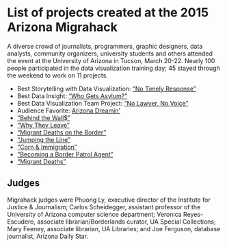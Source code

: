 # List of projects created at the 2015 Arizona Migrahack

A diverse crowd of journalists, programmers, graphic designers, data analysts, community organizers, university students and others attended the event at the University of Arizona in Tucson, March 20-22. Nearly 100 people participated in the data visualization training day; 45 stayed through the weekend to work on 11 projects.

* Best Storytelling with Data Visualization: [“No Timely Response”](https://github.com/justicejournalism/notr)
* Best Data Insight: [“Who Gets Asylum?”](https://github.com/justicejournalism/asylum)
* Best Data Visualization Team Project: [“No Lawyer, No Voice”](https://github.com/justicejournalism/cactus_kings)
* Audience Favorite: [Arizona Dreamin’](https://github.com/justicejournalism/migrahack2015)
* [“Behind the Wall$”](https://github.com/justicejournalism/behind-the-walls)
* [“Why They Leave”](#)
* [“Migrant Deaths on the Border”](https://github.com/justicejournalism/migrant-deaths-on-the-border)
* [“Jumping the Line”](#)
* [“Corn & Immigration”](https://github.com/justicejournalism/corn-and-immigration)
* [“Becoming a Border Patrol Agent”](https://github.com/justicejournalism/projects)
* [“Migrant Deaths”](https://github.com/justicejournalism/migrantdeaths)


## Judges
Migrahack judges were Phuong Ly, executive director of the Institute for Justice & Journalism; Carlos Scheidegger, assistant professor of the University of Arizona computer science department; Veronica Reyes-Escudero, associate librarian/Borderlands curator, UA Special Collections; Mary Feeney, associate librarian, UA Libraries; and Joe Ferguson, database journalist, Arizona Daily Star.